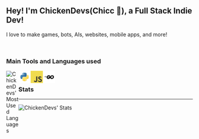 ## Hey! I'm ChickenDevs(Chicc 🐤), a Full Stack Indie Dev!
I love to make games, bots, AIs, websites, mobile apps, and more!

<br>

### Main Tools and Languages used
<img align="left" width="33px" alt="ChickenDevs' Most Used Languages" src="https://i0.wp.com/yellowcodebooks.com/wp-content/uploads/2017/06/jetbrains_logo_2016.png">
<img align="left" width="33px" alt="ChickenDevs' Most Used Languages" src="https://raw.githubusercontent.com/github/explore/80688e429a7d4ef2fca1e82350fe8e3517d3494d/topics/python/python.png">
<img align="left" width="33px" alt="ChickenDevs' Most Used Languages" src="https://raw.githubusercontent.com/github/explore/80688e429a7d4ef2fca1e82350fe8e3517d3494d/topics/javascript/javascript.png">
<img align="left" width="33px" alt="ChickenDevs' Most Used Languages" src="https://raw.githubusercontent.com/github/explore/80688e429a7d4ef2fca1e82350fe8e3517d3494d/topics/go/go.png">

<br>

### Stats
---
<img align="left" alt="ChickenDevs' Stats" src="https://github-readme-stats.vercel.app/api?username=ChickenDevs&count_private=true&show_icons=true&theme=radical">
